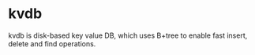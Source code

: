 # kvdb
kvdb is disk-based key value DB, which uses B+tree to enable fast insert, delete and find operations.
